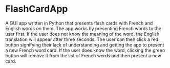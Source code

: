 # FlashCardApp
A GUI app written in Python that presents flash cards with French and English words on them. The app works by presenting French words to the user first. If the user does not know the meaning of the word, the English translation will appear after three seconds. The user can then click a red button signifying their lack of understanding and getting the app to present a new French word card. If the user does know the word, clicking the green button will remove it from the list of French words and then present a new card.
